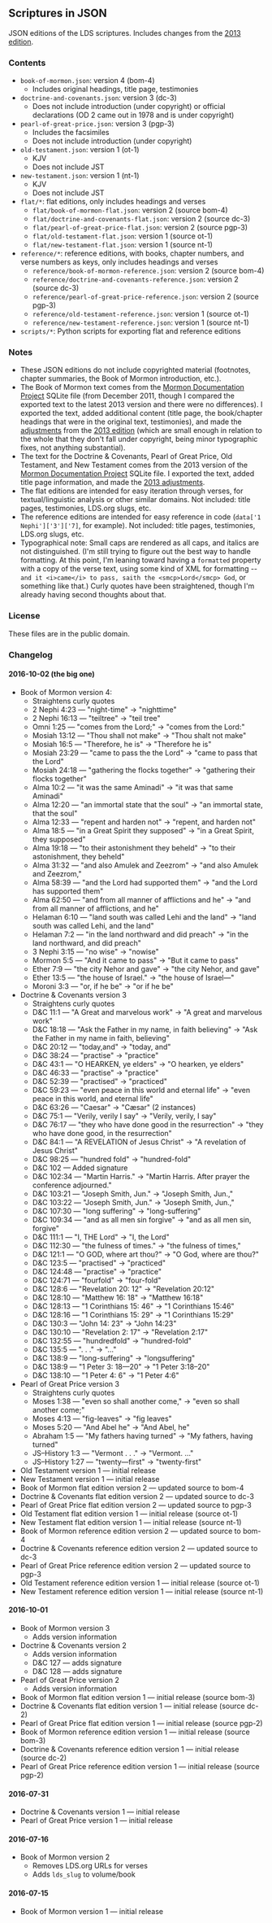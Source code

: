 ## Scriptures in JSON

JSON editions of the LDS scriptures. Includes changes from the [2013 edition](https://www.lds.org/scriptures/new-edition?lang=eng).


### Contents

- `book-of-mormon.json`: version 4 (bom-4)
    - Includes original headings, title page, testimonies
- `doctrine-and-covenants.json`: version 3 (dc-3)
    - Does not include introduction (under copyright) or official declarations (OD 2 came out in 1978 and is under copyright)
- `pearl-of-great-price.json`: version 3 (pgp-3)
    - Includes the facsimiles
    - Does not include introduction (under copyright)
- `old-testament.json`: version 1 (ot-1)
    - KJV
    - Does not include JST
- `new-testament.json`: version 1 (nt-1)
    - KJV
    - Does not include JST
- `flat/*`: flat editions, only includes headings and verses
    - `flat/book-of-mormon-flat.json`: version 2 (source bom-4)
    - `flat/doctrine-and-covenants-flat.json`: version 2 (source dc-3)
    - `flat/pearl-of-great-price-flat.json`: version 2 (source pgp-3)
    - `flat/old-testament-flat.json`: version 1 (source ot-1)
    - `flat/new-testament-flat.json`: version 1 (source nt-1)
- `reference/*`: reference editions, with books, chapter numbers, and verse numbers as keys, only includes headings and verses
    - `reference/book-of-mormon-reference.json`: version 2 (source bom-4)
    - `reference/doctrine-and-covenants-reference.json`: version 2 (source dc-3)
    - `reference/pearl-of-great-price-reference.json`: version 2 (source pgp-3)
    - `reference/old-testament-reference.json`: version 1 (source ot-1)
    - `reference/new-testament-reference.json`: version 1 (source nt-1)
- `scripts/*`: Python scripts for exporting flat and reference editions


### Notes

- These JSON editions do not include copyrighted material (footnotes, chapter summaries, the Book of Mormon introduction, etc.).
- The Book of Mormon text comes from the [Mormon Documentation Project](http://scriptures.nephi.org/) SQLite file (from December 2011, though I compared the exported text to the latest 2013 version and there were no differences). I exported the text, added additional content (title page, the book/chapter headings that were in the original text, testimonies), and made the [adjustments](https://www.lds.org/scriptures/adjustments?lang=eng) from the [2013 edition](https://www.lds.org/scriptures/new-edition?lang=eng) (which are small enough in relation to the whole that they don't fall under copyright, being minor typographic fixes, not anything substantial).
- The text for the Doctrine & Covenants, Pearl of Great Price, Old Testament, and New Testament comes from the 2013 version of the [Mormon Documentation Project](http://scriptures.nephi.org/) SQLite file. I exported the text, added title page information, and made the [2013 adjustments](https://www.lds.org/scriptures/adjustments?lang=eng).
- The flat editions are intended for easy iteration through verses, for textual/linguistic analysis or other similar domains. Not included: title pages, testimonies, LDS.org slugs, etc.
- The reference editions are intended for easy reference in code (`data['1 Nephi']['3']['7]`, for example). Not included: title pages, testimonies, LDS.org slugs, etc.
- Typographical note: Small caps are rendered as all caps, and italics are not distinguished. (I'm still trying to figure out the best way to handle formatting. At this point, I'm leaning toward having a `formatted` property with a copy of the verse text, using some kind of XML for formatting -- `and it <i>came</i> to pass, saith the <smcp>Lord</smcp> God`, or something like that.) Curly quotes have been straightened, though I'm already having second thoughts about that.


### License

These files are in the public domain.


### Changelog

#### 2016-10-02 (the big one)

- Book of Mormon version 4: 
    - Straightens curly quotes
    - 2 Nephi 4:23 — "night-time" -> "nighttime"
    - 2 Nephi 16:13 — "teiltree" -> "teil tree"
    - Omni 1:25 — "comes from the Lord;" -> "comes from the Lord:"
    - Mosiah 13:12 — "Thou shall not make" -> "Thou shalt not make"
    - Mosiah 16:5 — "Therefore, he is" -> "Therefore he is"
    - Mosiah 23:29 — "came to pass the the Lord" -> "came to pass that the Lord"
    - Mosiah 24:18 — "gathering the flocks together" -> "gathering their flocks together"
    - Alma 10:2 — "it was the same Aminadi" -> "it was that same Aminadi"
    - Alma 12:20 — "an immortal state that the soul" -> "an immortal state, that the soul"
    - Alma 12:33 — "repent and harden not" -> "repent, and harden not"
    - Alma 18:5 — "in a Great Spirit they supposed" -> "in a Great Spirit, they supposed"
    - Alma 19:18 — "to their astonishment they beheld" -> "to their astonishment, they beheld"
    - Alma 31:32 — "and also Amulek and Zeezrom" -> "and also Amulek and Zeezrom,"
    - Alma 58:39 — "and the Lord had supported them" -> "and the Lord has supported them"
    - Alma 62:50 — "and from all manner of afflictions and he" -> "and from all manner of afflictions, and he"
    - Helaman 6:10 — "land south was called Lehi and the land" -> "land south was called Lehi, and the land"
    - Helaman 7:2 — "in the land northward and did preach" -> "in the land northward, and did preach"
    - 3 Nephi 3:15 — "no wise" -> "nowise"
    - Mormon 5:5 — "And it came to pass" -> "But it came to pass"
    - Ether 7:9 — "the city Nehor and gave" -> "the city Nehor, and gave"
    - Ether 13:5 — "the house of Israel." -> "the house of Israel—"
    - Moroni 3:3 — "or, if he be" -> "or if he be"
- Doctrine & Covenants version 3
    - Straightens curly quotes
    - D&C 11:1 — "A Great and marvelous work" -> "A great and marvelous work"
    - D&C 18:18 — "Ask the Father in my name, in faith believing" -> "Ask the Father in my name in faith, believing"
    - D&C 20:12 — "today,and" -> "today, and"
    - D&C 38:24 — "practise" -> "practice"
    - D&C 43:1 — "O HEARKEN, ye elders" -> "O hearken, ye elders"
    - D&C 46:33 — "practise" -> "practice"
    - D&C 52:39 — "practised" -> "practiced"
    - D&C 59:23 — "even peace in this world and eternal life" -> "even peace in this world, and eternal life"
    - D&C 63:26 — "Caesar" -> "Cæsar" (2 instances)
    - D&C 75:1 — "Verily, verily I say" -> "Verily, verily, I say"
    - D&C 76:17 — "they who have done good in the resurrection" -> "they who have done good, in the resurrection"
    - D&C 84:1 — "A REVELATION of Jesus Christ" -> "A revelation of Jesus Christ"
    - D&C 98:25 — "hundred fold" -> "hundred-fold"
    - D&C 102 — Added signature
    - D&C 102:34 — "Martin Harris." -> "Martin Harris. After prayer the conference adjourned."
    - D&C 103:21 — "Joseph Smith, Jun." -> "Joseph Smith, Jun.,"
    - D&C 103:22 — "Joseph Smith, Jun." -> "Joseph Smith, Jun.,"
    - D&C 107:30 — "long suffering" -> "long-suffering"
    - D&C 109:34 — "and as all men sin forgive" -> "and as all men sin, forgive"
    - D&C 111:1 — "I, THE Lord" -> "I, the Lord"
    - D&C 112:30 — "the fulness of times." -> "the fulness of times,"
    - D&C 121:1 — "O GOD, where art thou?" -> "O God, where are thou?"
    - D&C 123:5 — "practised" -> "practiced"
    - D&C 124:48 — "practise" -> "practice"
    - D&C 124:71 — "fourfold" -> "four-fold"
    - D&C 128:6 — "Revelation 20: 12" -> "Revelation 20:12"
    - D&C 128:10 — "Matthew 16: 18" -> "Matthew 16:18"
    - D&C 128:13 — "1 Corinthians 15: 46" -> "1 Corinthians 15:46"
    - D&C 128:16 — "1 Corinthians 15: 29" -> "1 Corinthians 15:29"
    - D&C 130:3 — "John 14: 23" -> "John 14:23"
    - D&C 130:10 — "Revelation 2: 17" -> "Revelation 2:17"
    - D&C 132:55 — "hundredfold" -> "hundred-fold"
    - D&C 135:5 — ". . ." -> "…"
    - D&C 138:9 — "long-suffering" -> "longsuffering"
    - D&C 138:9 — "1 Peter 3: 18—20" -> "1 Peter 3:18–20"
    - D&C 138:10 — "1 Peter 4: 6" -> "1 Peter 4:6"
- Pearl of Great Price version 3
    - Straightens curly quotes
    - Moses 1:38 — "even so shall another come," -> "even so shall another come;"
    - Moses 4:13 — "fig-leaves" -> "fig leaves"
    - Moses 5:20 — "And Abel he" -> "And Abel, he"
    - Abraham 1:5 — "My fathers having turned" -> "My fathers, having turned"
    - JS–History 1:3 — "Vermont . . ." -> "Vermont. …"
    - JS–History 1:27 — "twenty—first" -> "twenty-first"
- Old Testament version 1 — initial release
- New Testament version 1 — initial release
- Book of Mormon flat edition version 2 — updated source to bom-4
- Doctrine & Covenants flat edition version 2 — updated source to dc-3
- Pearl of Great Price flat edition version 2 — updated source to pgp-3
- Old Testament flat edition version 1 — initial release (source ot-1)
- New Testament flat edition version 1 — initial release (source nt-1)
- Book of Mormon reference edition version 2 — updated source to bom-4
- Doctrine & Covenants reference edition version 2 — updated source to dc-3
- Pearl of Great Price reference edition version 2 — updated source to pgp-3
- Old Testament reference edition version 1 — initial release (source ot-1)
- New Testament reference edition version 1 — initial release (source nt-1)

#### 2016-10-01

- Book of Mormon version 3
    - Adds version information
- Doctrine & Covenants version 2
    - Adds version information
    - D&C 127 — adds signature
    - D&C 128 — adds signature
- Pearl of Great Price version 2
    - Adds version information
- Book of Mormon flat edition version 1 — initial release (source bom-3)
- Doctrine & Covenants flat edition version 1 — initial release (source dc-2)
- Pearl of Great Price flat edition version 1 — initial release (source pgp-2)
- Book of Mormon reference edition version 1 — initial release (source bom-3)
- Doctrine & Covenants reference edition version 1 — initial release (source dc-2)
- Pearl of Great Price reference edition version 1 — initial release (source pgp-2)

#### 2016-07-31

- Doctrine & Covenants version 1 — initial release
- Pearl of Great Price version 1 — initial release

#### 2016-07-16

- Book of Mormon version 2
    - Removes LDS.org URLs for verses
    - Adds `lds_slug` to volume/book

#### 2016-07-15

- Book of Mormon version 1 — initial release
